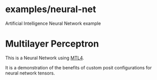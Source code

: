 # examples/neural-net

Artificial Intelligence Neural Network example

# Multilayer Perceptron

This is a Neural Network using [MTL4](http://www.simunova.com). 

It is a demonstration of the benefits of custom posit configurations for neural network tensors.
